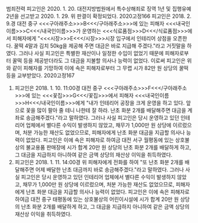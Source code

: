 범죄전력
피고인은 2020. 1. 20. 대전지방법원에서 특수상해죄로 징역 1년 및 집행유예 2년을 선고받고 2020. 1. 29. 위 판결이 확정되었다.
2020고정166
피고인은 2018. 2. 9.경 대전 중구 <<<구아래주소>>>B<<</구아래주소>>>에 있는 피해자 <<<내국인이름>>>C<<</내국인이름>>>가 운영하는 <<<식료품점>>>D<<</식료품점>>>에서 피해자에게 "<<<시장>>>E<<</시장>>>시장 입구에서 인테리어 상점을 오픈한다. 꿀떡 4말과 김치 50kg을 제공해 주면 대금은 바로 지급해 주겠다."라고 거짓말을 하였다. 그러나 사실 피고인은 특별한 재산이나 일정한 수입이 없었기 때문에 피해자로부터 꿀떡 등을 제공받더라도 그 대금을 지불할 의사나 능력이 없었다.
이로써 피고인은 위와 같이 피해자를 기망하여 이에 속은 피해자로부터 그 무렵 시가 82만 원 상당의 꿀떡 등을 교부받았다.
2020고정167
1. 피고인은 2018. 1. 10. 11:00경 대전 중구 <<<구아래주소>>>F<<</구아래주소>>>에 있는 <<<꽃집>>>G<<</꽃집>>>에서 피해자 <<<내국인이름>>>H<<</내국인이름>>>에게 "내가 인테리어 공장을 크게 운영을 하고 있다. 앞으로 꽃을 많이 팔아 줄 테니 나한테 잘 하라. 난초 화분 2개를 배달해주면 대금을 계좌로 송금해주겠다."라고 말하였다.
그러나 사실 피고인은 당시 운영하고 있던 인테리어 업체에서 별다른 수익이 발생하지 않았고, 채무가 1,000만 원 상당에 이르렀으며, 처분 가능한 재산도 없었으므로, 피해자에게 난초 화분 대금을 지급할 의사나 능력이 없었다.
피고인은 이에 속은 피해자로 하여금 대전 서구 월평동에 있는 상호불상의 불교용품 판매장에 시가 합계 20만 원 상당의 난초 화분 2개를 배달하게 하고, 그 대금을 지급하지 아니하여 같은 금액 상당의 재산상 이익을 취득하였다.
2. 피고인은 2018. 1. 11. 14:00경 위 피해자에게 전화를 하여 "또 난초 화분 2개를 배달해주면 어제 배달한 난초 대금까지 바로 송금해주겠다."라고 말하였다.
그러나 사실 피고인은 당시 운영하고 있던 인테리어 업체에서 별다른 수익이 발생하지 않았고, 채무가 1,000만 원 상당에 이르렀으며, 처분 가능한 재산도 없었으므로, 피해자에게 난초 화분 대금을 지급할 의사나 능력이 없었다.
피고인은 이에 속은 피해자로 하여금 대전 중구 태평동에 있는 상호불상의 어린이시설에 시가 합계 20만 원 상당의 난초 화분 2개를 배달하게 하고, 그 대금을 지급하지 아니하여 같은 금액 상당의 재산상 이익을 취득하였다.